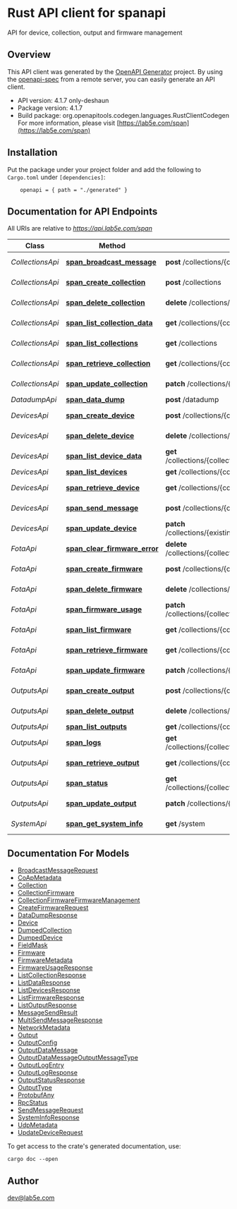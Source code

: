 # Rust API client for spanapi

API for device, collection, output and firmware management

## Overview

This API client was generated by the [OpenAPI Generator](https://openapi-generator.tech) project.  By using the [openapi-spec](https://openapis.org) from a remote server, you can easily generate an API client.

- API version: 4.1.7 only-deshaun
- Package version: 4.1.7
- Build package: org.openapitools.codegen.languages.RustClientCodegen
For more information, please visit [https://lab5e.com/span](https://lab5e.com/span)

## Installation

Put the package under your project folder and add the following to `Cargo.toml` under `[dependencies]`:

```
    openapi = { path = "./generated" }
```

## Documentation for API Endpoints

All URIs are relative to *https://api.lab5e.com/span*

Class | Method | HTTP request | Description
------------ | ------------- | ------------- | -------------
*CollectionsApi* | [**span_broadcast_message**](docs/CollectionsApi.md#span_broadcast_message) | **post** /collections/{collectionId}/to | Broadcast message
*CollectionsApi* | [**span_create_collection**](docs/CollectionsApi.md#span_create_collection) | **post** /collections | Create collection
*CollectionsApi* | [**span_delete_collection**](docs/CollectionsApi.md#span_delete_collection) | **delete** /collections/{collectionId} | Delete collection
*CollectionsApi* | [**span_list_collection_data**](docs/CollectionsApi.md#span_list_collection_data) | **get** /collections/{collectionId}/data | Get payloads
*CollectionsApi* | [**span_list_collections**](docs/CollectionsApi.md#span_list_collections) | **get** /collections | List collections
*CollectionsApi* | [**span_retrieve_collection**](docs/CollectionsApi.md#span_retrieve_collection) | **get** /collections/{collectionId} | Retrieve collection
*CollectionsApi* | [**span_update_collection**](docs/CollectionsApi.md#span_update_collection) | **patch** /collections/{collectionId} | Update collection
*DatadumpApi* | [**span_data_dump**](docs/DatadumpApi.md#span_data_dump) | **post** /datadump | Data dump
*DevicesApi* | [**span_create_device**](docs/DevicesApi.md#span_create_device) | **post** /collections/{collectionId}/devices | Create device
*DevicesApi* | [**span_delete_device**](docs/DevicesApi.md#span_delete_device) | **delete** /collections/{collectionId}/devices/{deviceId} | Remove device
*DevicesApi* | [**span_list_device_data**](docs/DevicesApi.md#span_list_device_data) | **get** /collections/{collectionId}/devices/{deviceId}/data | Get payloads
*DevicesApi* | [**span_list_devices**](docs/DevicesApi.md#span_list_devices) | **get** /collections/{collectionId}/devices | List devices
*DevicesApi* | [**span_retrieve_device**](docs/DevicesApi.md#span_retrieve_device) | **get** /collections/{collectionId}/devices/{deviceId} | Retrieve device
*DevicesApi* | [**span_send_message**](docs/DevicesApi.md#span_send_message) | **post** /collections/{collectionId}/devices/{deviceId}/to | Send message
*DevicesApi* | [**span_update_device**](docs/DevicesApi.md#span_update_device) | **patch** /collections/{existingCollectionId}/devices/{deviceId} | Update device
*FotaApi* | [**span_clear_firmware_error**](docs/FotaApi.md#span_clear_firmware_error) | **delete** /collections/{collectionId}/devices/{deviceId}/fwerror | Clear FOTA error
*FotaApi* | [**span_create_firmware**](docs/FotaApi.md#span_create_firmware) | **post** /collections/{collectionId}/firmware | Create firmware
*FotaApi* | [**span_delete_firmware**](docs/FotaApi.md#span_delete_firmware) | **delete** /collections/{collectionId}/firmware/{imageId} | Delete firmware
*FotaApi* | [**span_firmware_usage**](docs/FotaApi.md#span_firmware_usage) | **patch** /collections/{collectionId}/firmware/{imageId}/usage | Firmware usage
*FotaApi* | [**span_list_firmware**](docs/FotaApi.md#span_list_firmware) | **get** /collections/{collectionId}/firmware | List firmware
*FotaApi* | [**span_retrieve_firmware**](docs/FotaApi.md#span_retrieve_firmware) | **get** /collections/{collectionId}/firmware/{imageId} | Retrieve firmware
*FotaApi* | [**span_update_firmware**](docs/FotaApi.md#span_update_firmware) | **patch** /collections/{collectionId}/firmware/{imageId} | Update firmware
*OutputsApi* | [**span_create_output**](docs/OutputsApi.md#span_create_output) | **post** /collections/{collectionId}/outputs | Create output
*OutputsApi* | [**span_delete_output**](docs/OutputsApi.md#span_delete_output) | **delete** /collections/{collectionId}/outputs/{outputId} | Delete output
*OutputsApi* | [**span_list_outputs**](docs/OutputsApi.md#span_list_outputs) | **get** /collections/{collectionId}/outputs | List outputs
*OutputsApi* | [**span_logs**](docs/OutputsApi.md#span_logs) | **get** /collections/{collectionId}/outputs/{outputId}/logs | Output logs
*OutputsApi* | [**span_retrieve_output**](docs/OutputsApi.md#span_retrieve_output) | **get** /collections/{collectionId}/outputs/{outputId} | Retrieve output
*OutputsApi* | [**span_status**](docs/OutputsApi.md#span_status) | **get** /collections/{collectionId}/outputs/{outputId}/status | Output status
*OutputsApi* | [**span_update_output**](docs/OutputsApi.md#span_update_output) | **patch** /collections/{collectionId}/outputs/{outputId} | Update output
*SystemApi* | [**span_get_system_info**](docs/SystemApi.md#span_get_system_info) | **get** /system | System information


## Documentation For Models

 - [BroadcastMessageRequest](docs/BroadcastMessageRequest.md)
 - [CoApMetadata](docs/CoApMetadata.md)
 - [Collection](docs/Collection.md)
 - [CollectionFirmware](docs/CollectionFirmware.md)
 - [CollectionFirmwareFirmwareManagement](docs/CollectionFirmwareFirmwareManagement.md)
 - [CreateFirmwareRequest](docs/CreateFirmwareRequest.md)
 - [DataDumpResponse](docs/DataDumpResponse.md)
 - [Device](docs/Device.md)
 - [DumpedCollection](docs/DumpedCollection.md)
 - [DumpedDevice](docs/DumpedDevice.md)
 - [FieldMask](docs/FieldMask.md)
 - [Firmware](docs/Firmware.md)
 - [FirmwareMetadata](docs/FirmwareMetadata.md)
 - [FirmwareUsageResponse](docs/FirmwareUsageResponse.md)
 - [ListCollectionResponse](docs/ListCollectionResponse.md)
 - [ListDataResponse](docs/ListDataResponse.md)
 - [ListDevicesResponse](docs/ListDevicesResponse.md)
 - [ListFirmwareResponse](docs/ListFirmwareResponse.md)
 - [ListOutputResponse](docs/ListOutputResponse.md)
 - [MessageSendResult](docs/MessageSendResult.md)
 - [MultiSendMessageResponse](docs/MultiSendMessageResponse.md)
 - [NetworkMetadata](docs/NetworkMetadata.md)
 - [Output](docs/Output.md)
 - [OutputConfig](docs/OutputConfig.md)
 - [OutputDataMessage](docs/OutputDataMessage.md)
 - [OutputDataMessageOutputMessageType](docs/OutputDataMessageOutputMessageType.md)
 - [OutputLogEntry](docs/OutputLogEntry.md)
 - [OutputLogResponse](docs/OutputLogResponse.md)
 - [OutputStatusResponse](docs/OutputStatusResponse.md)
 - [OutputType](docs/OutputType.md)
 - [ProtobufAny](docs/ProtobufAny.md)
 - [RpcStatus](docs/RpcStatus.md)
 - [SendMessageRequest](docs/SendMessageRequest.md)
 - [SystemInfoResponse](docs/SystemInfoResponse.md)
 - [UdpMetadata](docs/UdpMetadata.md)
 - [UpdateDeviceRequest](docs/UpdateDeviceRequest.md)


To get access to the crate's generated documentation, use:

```
cargo doc --open
```

## Author

dev@lab5e.com

